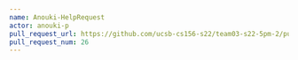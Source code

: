 ```yaml
---
name: Anouki-HelpRequest
actor: anouki-p
pull_request_url: https://github.com/ucsb-cs156-s22/team03-s22-5pm-2/pull/26
pull_request_num: 26
---
```


